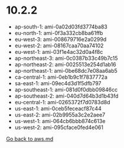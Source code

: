 
 # 10.2.2
- ap-south-1: ami-0a02d03fd3774ba83
- eu-north-1: ami-0f3a332cb8ba61ffb
- eu-west-3: ami-008679716e2a0299d
- eu-west-2: ami-08167caa70aa74102
- eu-west-1: ami-03f1e4ac32d0a4f8c
- ap-northeast-3: ami-0c0387b33c49b7c15
- ap-northeast-2: ami-0025513e254d1ab16
- ap-northeast-1: ami-0be68dc7e08aa6ab5
- ca-central-1: ami-0eb1b9c1f7837772a
- sa-east-1: ami-09ec4d3d1f5dfb797
- ap-southeast-1: ami-081d0f0dbb09846cc
- ap-southeast-2: ami-040d7d64b3d1b43fd
- eu-central-1: ami-0265372f7d0783d8d
- us-east-1: ami-0ceb5feceacf87c44
- us-east-2: ami-02b9955a3c2e2aee7
- us-west-1: ami-064cb6bbb874c613e
- us-west-2: ami-095cface0fed4e061

[Go back to aws.md](../../aws.md) 
